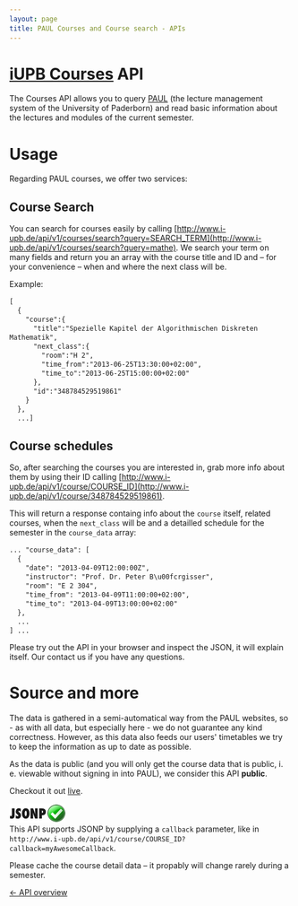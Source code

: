 ```yaml
---
layout: page
title: PAUL Courses and Course search - APIs
---
```


[iUPB Courses](http://www.i-upb.de/courses) API
==================
The Courses API allows you to query [PAUL](http://paul.uni-paderborn.de) (the lecture management system of the University of Paderborn) and read basic information about the lectures and modules of the current semester.

Usage
=====
  
Regarding PAUL courses, we offer two services:

Course Search
--------------

You can search for courses easily by calling [http://www.i-upb.de/api/v1/courses/search?query=SEARCH_TERM](http://www.i-upb.de/api/v1/courses/search?query=mathe). We search your term on many fields and return you an array with the course title and ID and – for your convenience – when and where the next class will be.

Example:

    [
	  {
	    "course":{
	      "title":"Spezielle Kapitel der Algorithmischen Diskreten Mathematik",
	      "next_class":{
	        "room":"H 2",
	        "time_from":"2013-06-25T13:30:00+02:00",
	        "time_to":"2013-06-25T15:00:00+02:00"
	      },
	      "id":"348784529519861"
	    }
	  },
	  ...]

Course schedules
---------------

So, after searching the courses you are interested in, grab more info about them by using their ID calling [http://www.i-upb.de/api/v1/course/COURSE_ID](http://www.i-upb.de/api/v1/course/348784529519861).

This will return a response containg info about the `course` itself, related courses, when the `next_class` will be and a detailled schedule for the semester in the `course_data` array:

    ... "course_data": [
	  {
	    "date": "2013-04-09T12:00:00Z",
	    "instructor": "Prof. Dr. Peter B\u00fcrgisser",
	    "room": "E 2 304",
	    "time_from": "2013-04-09T11:00:00+02:00",
	    "time_to": "2013-04-09T13:00:00+02:00"
	  },
	  ...
	] ...

Please try out the API in your browser and inspect the JSON, it will explain itself. Our contact us if you have any questions.

Source and more
===============

The data is gathered in a semi-automatical way from the PAUL websites, so - as with all data, but especially here - we do not guarantee any kind correctness. However, as this data also feeds our users' timetables we try to keep the information as up to date as possible.

As the data is public (and you will only get the course data that is public, i. e. viewable without signing in into PAUL), we consider this API **public**.

Checkout it out [live](http://www.i-upb.de/courses).

![JSONP enabled](images/jsonp-ok.png)   
This API supports JSONP by supplying a `callback` parameter, like in `http://www.i-upb.de/api/v1/course/COURSE_ID?callback=myAwesomeCallback`.

Please cache the course detail data – it propably will change rarely during a semester.

[← API overview](/apis.html)